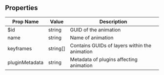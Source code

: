 ## Properties

| Prop Name | Value | Description |
| --------------------- | ------ | ------------------- |
| $id | string | GUID of the animation |
| name | string | Name of animation  |
| keyframes | string[] | Contains GUIDs of layers within the animation |
| pluginMetadata | string | Metadata of plugins affecting animation |